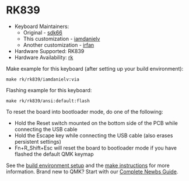 # RK839

* Keyboard Maintainers:
  * Original - [sdk66](https://github.com/sdk66)
  * This customization - [iamdanielv](https://github.com/iamdanielv)
  * Another customization - [irfan](https://github.com/irfanjmdn/)
* Hardware Supported: RK839
* Hardware Availability: [rk](http://www.rkgaming.com)

Make example for this keyboard (after setting up your build environment):

    make rk/rk839/iamdanielv:via
        
Flashing example for this keyboard:

    make rk/rk839/ansi:default:flash

To reset the board into bootloader mode, do one of the following:

* Hold the Reset switch mounted on the bottom side of the PCB while connecting the USB cable
* Hold the Escape key while connecting the USB cable (also erases persistent settings)
* Fn+R_Shift+Esc will reset the board to bootloader mode if you have flashed the default QMK keymap

See the [build environment setup](https://docs.qmk.fm/#/getting_started_build_tools) and the [make instructions](https://docs.qmk.fm/#/getting_started_make_guide) for more information. Brand new to QMK? Start with our [Complete Newbs Guide](https://docs.qmk.fm/#/newbs).

